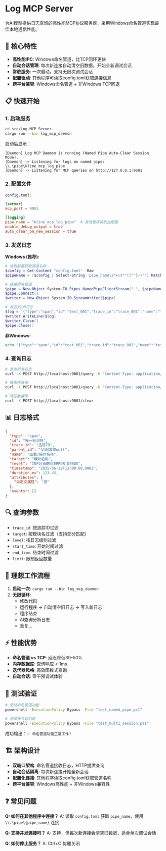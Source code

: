 # Log MCP Server

为AI模型提供日志查询的高性能MCP协议服务器，采用Windows命名管道实现最佳本地通信性能。

## 🚀 核心特性

- **高性能IPC**: Windows命名管道，比TCP回环更快
- **自动会话管理**: 每次新连接自动清空旧数据，开始全新调试会话
- **常驻服务**: 一次启动，支持无限次调试会话
- **配置驱动**: 其他程序可读取config.toml获取连接信息
- **跨平台兼容**: Windows命名管道 + 非Windows TCP回退

## 📋 快速开始

### 1. 启动服务

```bash
cd src/Log-MCP-Server
cargo run --bin log_mcp_daemon
```

启动后显示：
```
[Daemon] Log MCP Daemon is running (Named Pipe Auto-Clear Session Mode).
[Daemon] -> Listening for logs on named pipe: \\.\pipe\kline_mcp_log_pipe
[Daemon] -> Listening for MCP queries on http://127.0.0.1:9001
```

### 2. 配置文件

`config.toml`:
```toml
[server]
mcp_port = 9001

[logging]
pipe_name = "kline_mcp_log_pipe"  # 其他程序读取此配置
enable_debug_output = true
auto_clear_on_new_session = true
```

### 3. 发送日志

**Windows (推荐):**
```powershell
# 读取配置获取管道名称
$config = Get-Content "config.toml" -Raw
$pipeName = ($config | Select-String 'pipe_name\s*=\s*"([^"]+)"').Matches[0].Groups[1].Value

# 连接命名管道
$pipe = New-Object System.IO.Pipes.NamedPipeClientStream(".", $pipeName, [System.IO.Pipes.PipeDirection]::Out)
$pipe.Connect()
$writer = New-Object System.IO.StreamWriter($pipe)

# 发送JSON日志
$log = '{"type":"span","id":"test_001","trace_id":"trace_001","name":"test_function","target":"test_module","level":"INFO","timestamp":"2025-06-29T12:00:00.000Z","attributes":{},"events":[]}'
$writer.WriteLine($log)
$writer.Close()
$pipe.Close()
```

**非Windows:**
```bash
echo '{"type":"span","id":"test_001","trace_id":"trace_001","name":"test_function","target":"test_module","level":"INFO","timestamp":"2025-06-29T12:00:00.000Z","attributes":{},"events":[]}' | nc localhost 9000
```

### 4. 查询日志

```bash
# 查询所有日志
curl -X POST http://localhost:9001/query -H "Content-Type: application/json" -d "{}"

# 按条件查询
curl -X POST http://localhost:9001/query -H "Content-Type: application/json" -d '{"trace_id":"trace_001","level":"INFO","limit":10}'

# 清空数据库
curl -X POST http://localhost:9001/clear
```

## 📊 日志格式

```json
{
  "type": "span",
  "id": "唯一标识符",
  "trace_id": "追踪ID",
  "parent_id": "父级ID或null",
  "name": "函数/操作名称",
  "target": "模块名称",
  "level": "INFO|WARN|ERROR|DEBUG",
  "timestamp": "2025-06-29T12:00:00.000Z",
  "duration_ms": 123.45,
  "attributes": {
    "自定义属性": "值"
  },
  "events": []
}
```

## 🔍 查询参数

- `trace_id`: 按追踪ID过滤
- `target`: 按模块名过滤（支持部分匹配）
- `level`: 按日志级别过滤
- `start_time`: 开始时间过滤
- `end_time`: 结束时间过滤
- `limit`: 限制返回数量

## 🔄 理想工作流程

1. **启动一次**: `cargo run --bin log_mcp_daemon`
2. **无限循环**:
   - 修改代码
   - 运行程序 → 自动清空旧日志 → 写入新日志
   - 程序结束
   - AI查询分析日志
   - 重复...

## ⚡ 性能优势

- **命名管道 vs TCP**: 延迟降低30-50%
- **内存数据库**: 查询响应 < 1ms
- **迭代器风格**: 高效函数式查询
- **自动会话**: 零干预调试体验

## 🧪 测试验证

```bash
# 测试命名管道功能
powershell -ExecutionPolicy Bypass -File "test_named_pipe.ps1"

# 测试多会话功能
powershell -ExecutionPolicy Bypass -File "test_multi_session.ps1"
```

成功输出：`✅ 命名管道功能正常工作！`

## 🏗️ 架构设计

- **双端口架构**: 命名管道接收日志，HTTP提供查询
- **自动会话隔离**: 每次新连接开始全新会话
- **配置化连接**: 其他程序读取config.toml获取管道名称
- **跨平台兼容**: Windows高性能 + 非Windows兼容性

## ❓ 常见问题

**Q: 如何在其他程序中连接？**
A: 读取 `config.toml` 获取 `pipe_name`，使用 `\\.\pipe\{pipe_name}` 连接

**Q: 支持并发连接吗？**
A: 支持，但每次新连接会清空旧数据，适合单次调试会话

**Q: 如何停止服务？**
A: Ctrl+C 优雅关闭
